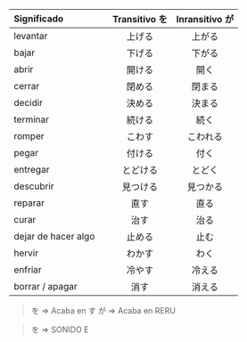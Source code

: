 | Significado 			| Transitivo を  | Inransitivo が	|
|:-------------			|:------------:	 |:-----------:		|
| levantar 					| 上げる　				| 上がる				|
| bajar　						| 下げる　				| 下がる				|
| abrir　						| 開ける　				| 開く　				|
| cerrar　					| 閉める　				| 閉まる				|
| decidir　					| 決める　				| 決まる				|
| terminar　				| 続ける　				| 続く					|
| romper　					| こわす　				| こわれる			|
| pegar　						| 付ける　				| 付く					|
| entregar　				| とどける　			| とどく				|
| descubrir　				| 見つける　			| 見つかる			|
| reparar　					| 直す						| 直る					|
| curar　						| 治す　					| 治る					|
| dejar de hacer algo　| 止める　			| 止む					|
| hervir　					| わかす					| わく					|
| enfriar　					| 冷やす　				| 冷える				|
| borrar / apagar　	| 消す　					| 消える				|

> を => Acaba en す 
> が => Acaba en RERU

> を => SONIDO E
